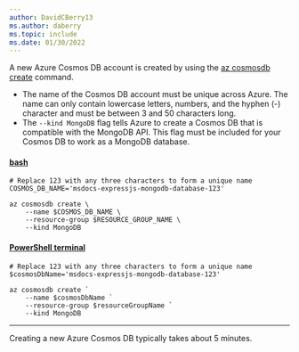 ```yaml
---
author: DavidCBerry13
ms.author: daberry
ms.topic: include
ms.date: 01/30/2022
---
```

A new Azure Cosmos DB account is created by using the [az cosmosdb create](/cli/azure/cosmosdb#az-cosmosdb-create) command.

* The name of the Cosmos DB account must be unique across Azure. The name can only contain lowercase letters, numbers, and the hyphen (-) character and must be between 3 and 50 characters long.
* The `--kind MongoDB` flag tells Azure to create a Cosmos DB that is compatible with the MongoDB API.  This flag must be included for your Cosmos DB to work as a MongoDB database.

#### [bash](#tab/terminal-bash)

```azurecli
# Replace 123 with any three characters to form a unique name
COSMOS_DB_NAME='msdocs-expressjs-mongodb-database-123'

az cosmosdb create \
    --name $COSMOS_DB_NAME \
    --resource-group $RESOURCE_GROUP_NAME \
    --kind MongoDB
```

#### [PowerShell terminal](#tab/terminal-powershell)

```azurecli
# Replace 123 with any three characters to form a unique name
$cosmosDbName='msdocs-expressjs-mongodb-database-123'

az cosmosdb create `
    --name $cosmosDbName `
    --resource-group $resourceGroupName `
    --kind MongoDB
```

---

Creating a new Azure Cosmos DB typically takes about 5 minutes.